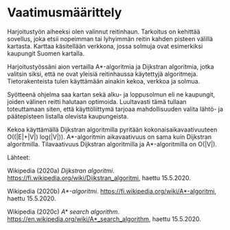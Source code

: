 # Vaatimusmäärittely

Harjoitustyön aiheeksi olen valinnut reitinhaun. Tarkoitus on kehittää sovellus, joka etsii nopeimman tai lyhyimmän reitin kahden pisteen välillä kartasta. Karttaa käsitellään verkkona, jossa solmuja ovat esimerkiksi kaupungit Suomen kartalla.

Harjoitustyössäni aion vertailla A*-algoritmia ja Dijkstran algoritmia, jotka valitsin siksi, että ne ovat yleisiä reitinhaussa käytettyjä algoritmeja. Tietorakenteista tulen käyttämään ainakin kekoa, verkkoa ja solmua.

Syötteenä ohjelma saa kartan sekä alku- ja loppusolmun eli ne kaupungit, joiden välinen reitti halutaan optimoida. Luultavasti tämä tullaan toteuttamaan siten, että käyttöliittymä tarjoaa mahdollisuuden valita lähtö- ja päätepisteen listalla olevista kaupungeista.

Kekoa käyttämällä Dijkstran algoritmilla pyritään kokonaisaikavaativuuteen O((|E|+|V|) log(|V|)). A*-algoritmin aikavaativuus on sama kuin Dijkstran algoritmilla. Tilavaativuus Dijkstran algoritmilla ja A*-algoritmilla on O(|V|).




Lähteet:

Wikipedia (2020a) _Dijkstran algoritmi_. <https://fi.wikipedia.org/wiki/Dijkstran_algoritmi>, haettu 15.5.2020.

Wikipedia (2020b) _A*-algoritmi_. <https://fi.wikipedia.org/wiki/A*-algoritmi>, haettu 15.5.2020.

Wikipedia (2020c) _A* search algorithm_. <https://en.wikipedia.org/wiki/A*_search_algorithm>, haettu 15.5.2020.

